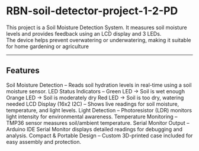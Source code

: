 # RBN-soil-detector-project-1-2-PD

This project is a Soil Moisture Detection System. It measures soil moisture levels and provides feedback using an LCD display and 3 LEDs.  
The device helps prevent overwatering or underwatering, making it suitable for home gardening or agriculture

---

## Features

Soil Moisture Detection – Reads soil hydration levels in real-time using a soil moisture sensor.
LED Status Indicators –
Green LED → Soil is wet enough
Orange LED → Soil is moderately dry
Red LED → Soil is too dry, watering needed
LCD Display (16x2 I2C) – Shows live readings for soil moisture, temperature, and light levels.
Light Detection – Photoresistor (LDR) monitors light intensity for environmental awareness.
Temperature Monitoring – TMP36 sensor measures soil/ambient temperature.
Serial Monitor Output – Arduino IDE Serial Monitor displays detailed readings for debugging and analysis.
Compact & Portable Design – Custom 3D-printed case included for easy assembly and protection.
